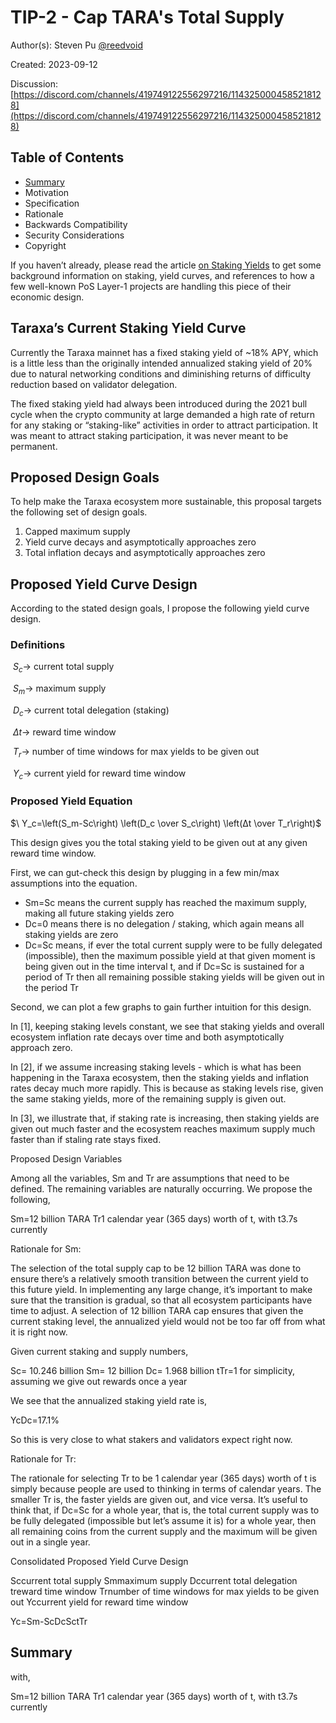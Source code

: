 # TIP-2 - Cap TARA's Total Supply

Author(s): Steven Pu [@reedvoid](https://github.com/reedvoid)

Created: 2023-09-12

Discussion: [https://discord.com/channels/419749122556297216/1143250004585218128](https://discord.com/channels/419749122556297216/1143250004585218128)


## Table of Contents

- [Summary](#summary)
- Motivation
- Specification
- Rationale
- Backwards Compatibility
- Security Considerations
- Copyright




If you haven’t already, please read the article [on Staking Yields](https://www.taraxa.io/posts/blockchain101/on-staking-yields-2bb2d2c9db449d20d17d1a82fe4193bb) to get some background information on staking, yield curves, and references to how a few well-known PoS Layer-1 projects are handling this piece of their economic design. 


## Taraxa’s Current Staking Yield Curve 

Currently the Taraxa mainnet has a fixed staking yield of ~18% APY, which is a little less than the originally intended annualized staking yield of 20% due to natural networking conditions and diminishing returns of difficulty reduction based on validator delegation. 

The fixed staking yield had always been introduced during the 2021 bull cycle when the crypto community at large demanded a high rate of return for any staking or “staking-like” activities in order to attract participation. It was meant to attract staking participation, it was never meant to be permanent. 


## Proposed Design Goals

To help make the Taraxa ecosystem more sustainable, this proposal targets the following set of design goals. 

1. Capped maximum supply 
2. Yield curve decays and asymptotically approaches zero 
3. Total inflation decays and asymptotically approaches zero


## Proposed Yield Curve Design

According to the stated design goals, I propose the following yield curve design. 

### Definitions

$\ S_c →$ current total supply

$\ S_m →$ maximum supply

$\ D_c →$ current total delegation (staking)

$\ Δt →$ reward time window

$\ T_r →$ number of time windows for max yields to be given out

$\ Y_c →$ current yield for reward time window

### Proposed Yield Equation 

$\ Y_c=\left(S_m-Sc\right) \left(D_c \over S_c\right) \left(Δt \over T_r\right)$


This design gives you the total staking yield to be given out at any given reward time window. 

First, we can gut-check this design by plugging in a few min/max assumptions into the equation. 

- Sm=Sc means the current supply has reached the maximum supply, making all future staking yields zero
- Dc=0 means there is no delegation / staking, which again means all staking  yields are zero
- Dc=Sc means, if ever the total current supply were to be fully delegated (impossible), then the maximum possible yield at that given moment is being given out in the time interval t, and if Dc=Sc is sustained for a period of Tr then all remaining possible staking yields will be given out in the period Tr

Second, we can plot a few graphs to gain further intuition for this design. 



In [1], keeping staking levels constant, we see that staking yields and overall ecosystem inflation rate decays over time and both asymptotically approach zero. 




In [2], if we assume increasing staking levels - which is what has been happening in the Taraxa ecosystem, then the staking yields and inflation rates decay much more rapidly. This is because as staking levels rise, given the same staking yields, more of the remaining supply is given out. 




In [3], we illustrate that, if staking rate is increasing, then staking yields are given out much faster and the ecosystem reaches maximum supply much faster than if staling rate stays fixed. 


Proposed Design Variables

Among all the variables, Sm and Tr are assumptions that need to be defined. The remaining variables are naturally occurring. We propose the following, 

Sm=12 billion TARA
Tr1 calendar year (365 days) worth of t, with t3.7s currently

Rationale for  Sm:  

The selection of the total supply cap to be 12 billion TARA was done to ensure there’s a relatively smooth transition between the current yield to this future yield. In implementing any large change, it’s important to make sure that the transition is gradual, so that all ecosystem participants have time to adjust. A selection of 12 billion TARA cap ensures that given the current staking level, the annualized yield would not be too far off from what it is right now. 

Given current staking and supply numbers, 

Sc= 10.246 billion
Sm= 12 billion
Dc= 1.968 billion
tTr=1 for simplicity, assuming we give out rewards once a year

We see that the annualized staking yield rate is, 

YcDc=17.1%

So this is very close to what stakers and validators expect right now. 

Rationale for  Tr:  

The rationale for selecting Tr to be 1 calendar year (365 days) worth of t is simply because people are used to thinking in terms of calendar years. The smaller Tr is, the faster yields are given out, and vice versa. It’s useful to think that, if Dc=Sc for a whole year, that is, the total current supply was to be fully delegated (impossible but let’s assume it is) for a whole year, then all remaining coins from the current supply and the maximum will be given out in a single year. 


Consolidated Proposed Yield Curve Design

Sccurrent total supply
Smmaximum supply
Dccurrent total delegation
treward time window
Trnumber of time windows for max yields to be given out 
Yccurrent yield for reward time window

Yc=Sm-ScDcSctTr

## Summary

with, 

Sm=12 billion TARA
Tr1 calendar year (365 days) worth of t, with t3.7s currently
